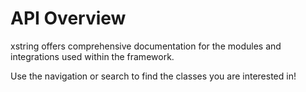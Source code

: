 # API Overview

xstring offers comprehensive documentation for the modules and integrations used within the framework.

Use the navigation or search to find the classes you are interested in!